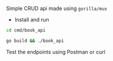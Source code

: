 Simple CRUD api made using `gorilla/mux`

* Install and run

```sh
cd cmd/book_api

go build && ./book_api
```

Test the endpoints using Postman or curl